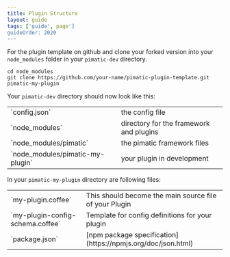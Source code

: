 ```yaml
---
title: Plugin Structure
layout: guide
tags: ['guide', page']
guideOrder: 2020
---
```


For the plugin template on github and clone your forked version into your `node_modules` folder 
in your `pimatic-dev` directory.

	cd node_modules
	git clone https://github.com/your-name/pimatic-plugin-template.git pimatic-my-plugin

Your `pimatic-dev` directory should now look like this:

<table class="table file-listing">
<tr><td>`config.json`</td>				       <td>the config file</td></tr>
<tr><td>`node_modules`</td>				       <td>directory for the framework and plugins</td></tr>
<tr><td>`node_modules/pimatic`</td>			   <td>the pimatic framework files</td></tr>
<tr><td>`node_modules/pimatic-my-plugin`</td>  <td>your plugin in development</td></tr>
</table>

In your `pimatic-my-plugin` directory are following files:

<table class="table file-listing">
<tr><td>`my-plugin.coffee`</td>	                   <td>This should become the main source file of your Plugin</td></tr>
<tr><td>`my-plugin-config-schema.coffee`</td>	   <td>Template for config definitions for your plugin</td></tr>
<tr><td>`package.json`</td>	                       <td>[npm package specification](https://npmjs.org/doc/json.html)</td></tr>
</table>